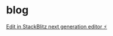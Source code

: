 # blog

[Edit in StackBlitz next generation editor ⚡️](https://stackblitz.com/~/github.com/devusimple/blog)